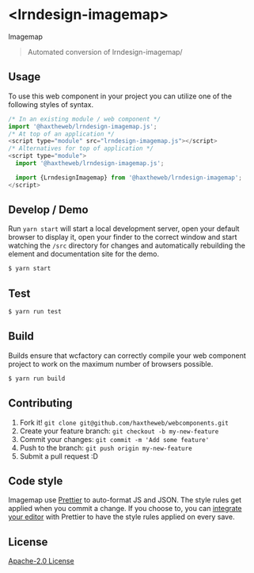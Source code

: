 # &lt;lrndesign-imagemap&gt;

Imagemap
> Automated conversion of lrndesign-imagemap/

## Usage
To use this web component in your project you can utilize one of the following styles of syntax.

```js
/* In an existing module / web component */
import '@haxtheweb/lrndesign-imagemap.js';
/* At top of an application */
<script type="module" src="lrndesign-imagemap.js"></script>
/* Alternatives for top of application */
<script type="module">
  import '@haxtheweb/lrndesign-imagemap.js';

  import {LrndesignImagemap} from '@haxtheweb/lrndesign-imagemap';
</script>
```

## Develop / Demo
Run `yarn start` will start a local development server, open your default browser to display it, open your finder to the correct window and start watching the `/src` directory for changes and automatically rebuilding the element and documentation site for the demo.
```bash
$ yarn start
```

## Test

```bash
$ yarn run test
```

## Build
Builds ensure that wcfactory can correctly compile your web component project to
work on the maximum number of browsers possible.
```bash
$ yarn run build
```

## Contributing

1. Fork it! `git clone git@github.com/haxtheweb/webcomponents.git`
2. Create your feature branch: `git checkout -b my-new-feature`
3. Commit your changes: `git commit -m 'Add some feature'`
4. Push to the branch: `git push origin my-new-feature`
5. Submit a pull request :D

## Code style

Imagemap  use [Prettier][prettier] to auto-format JS and JSON.  The style rules get applied when you commit a change.  If you choose to, you can [integrate your editor][prettier-ed] with Prettier to have the style rules applied on every save.

[prettier]: https://github.com/prettier/prettier/
[prettier-ed]: https://github.com/prettier/prettier/#editor-integration
[polyserve]: https://github.com/Polymer/polyserve
[web-component-tester]: https://github.com/Polymer/web-component-tester

## License
[Apache-2.0 License](http://opensource.org/licenses/Apache-2.0)